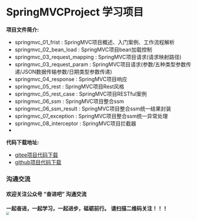 # SpringMVCProject 学习项目

**项目文件简介:**
- springmvc_01_frist : SpringMVC项目概述、入门案例、工作流程解析
- springmvc_02_bean_load : SpringMVC项目bean加载控制
- springmvc_03_request_mapping : SpringMVC项目请求(请求映射路径)
- springmvc_03_request_param : SpringMVC项目请求(参数/五种类型参数传递/JSON数据传输参数/日期类型参数传递)
- springmvc_04_response : SpringMVC项目响应
- springmvc_05_rest : SpringMVC项目Rest风格
- springmvc_05_rest_case : SpringMVC项目RESTful案例
- springmvc_06_ssm : SpringMVC项目整合ssm
- springmvc_06_ssm_result : SpringMVC项目整合ssm统一结果封装
- springmvc_07_exception : SpringMVC项目整合ssm统一异常处理
- springmvc_08_interceptor : SpringMVC项目拦截器
- 


**代码下载地址:**
- [gitee项目代码下载](https://gitee.com/DchuangDB/SpringMVCProject)
- [github项目代码下载](https://github.com/dcbut/SpringMVCProject)

### 沟通交流
#### 欢迎关注公众号 “奋进吧” 沟通交流
**一起奋进，一起学习，一起进步，砥砺前行。**
**请扫描二维码关注！！！**
<br/>
<img src="https://gitee.com/DchuangDB/csdn-images/raw/master/%E5%85%AC%E4%BC%97%E5%8F%B7/%E5%85%AC%E4%BC%97%E5%8F%B7%20%E5%A5%8B%E8%BF%9B%E5%90%A7%20%E4%BA%8C%E7%BB%B4%E7%A0%81.jpg" style="zoom:50%;" />


